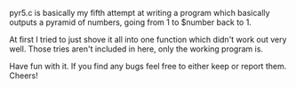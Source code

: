 pyr5.c is basically my fifth attempt at writing a program which basically outputs a pyramid of numbers, going from 1 to $number back to 1.

At first I tried to just shove it all into one function which didn't work out very well. Those tries aren't included in here, only the working program is.

Have fun with it. If you find any bugs feel free to either keep or report them. Cheers!
